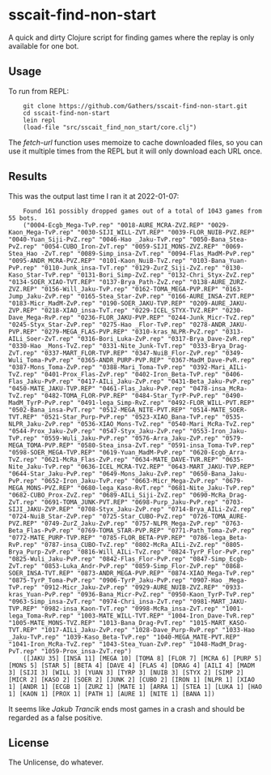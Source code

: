 # sscait-find-non-start

A quick and dirty Clojure script for finding games where the replay is only available for one bot.

## Usage

To run from REPL:

        git clone https://github.com/Gathers/sscait-find-non-start.git
        cd sscait-find-non-start
        lein repl
        (load-file "src/sscait_find_non_start/core.clj")

The *fetch-url* function uses memoize to cache downloaded files, so you can use it multiple times from the REPL but it will only download each URL once.

## Results

This was the output last time I ran it at 2022-01-07:

        Found 161 possibly dropped games out of a total of 1043 games from 55 bots.
        ("0004-Ecgb_Mega-TvP.rep" "0018-AURE_MCRA-ZVZ.REP" "0029-Kaon_Mega-TvP.rep" "0030-SIJI_WILL-ZVT.REP" "0039-FLOR_NUIB-PVZ.REP" "0040-Yuan_Siji-PvZ.rep" "0046-Hao _Jaku-TvP.rep" "0050-Bana_Stea-PvZ.rep" "0054-CUBO_Iron-ZvT.rep" "0059-SIJI_MONS-ZVZ.REP" "0069-Stea_Hao -ZvT.rep" "0089-Simp_insa-ZvT.rep" "0094-Flas_MadM-PvP.rep" "0095-ANDR_MCRA-PVZ.REP" "0101-Kaon_NuiB-TvZ.rep" "0103-Bana_Yuan-PvP.rep" "0110-Junk_insa-TvT.rep" "0129-ZurZ_Siji-ZvZ.rep" "0130-Kaso_Star-TvP.rep" "0131-Bori_Simp-ZvZ.rep" "0132-Chri_Styx-ZvZ.rep" "0134-SOER_XIAO-TVT.REP" "0137-Brya_Path-ZvZ.rep" "0138-AURE_ZURZ-ZVZ.REP" "0156-Will_Jaku-TvP.rep" "0162-TOMA_MEGA-PVP.REP" "0163-Jump_Jaku-ZvP.rep" "0165-Stea_Star-ZvP.rep" "0166-AURE_INSA-ZVT.REP" "0183-Micr_MadM-ZvP.rep" "0190-SOER_JAKU-TVP.REP" "0209-AURE_JAKU-ZVP.REP" "0218-XIAO_insa-TvT.rep" "0229-ICEL_STYX-TVZ.REP" "0230-Dave_Mega-RvP.rep" "0236-FLOR_JAKU-PVP.REP" "0244-Junk_Micr-TvZ.rep" "0245-Styx_Star-ZvP.rep" "0275-Hao _Flor-TvP.rep" "0278-ANDR_JAKU-PVP.REP" "0279-MEGA_FLAS-PVP.REP" "0310-kras_NLPR-PvZ.rep" "0313-AILi_Soer-ZvT.rep" "0316-Bori_Luka-ZvP.rep" "0317-Brya_Dave-ZvR.rep" "0330-Hao _Mons-TvZ.rep" "0331-Nite_Junk-TvT.rep" "0333-Brya_Drag-ZvT.rep" "0337-MART_FLOR-TVP.REP" "0347-NuiB_Flor-ZvP.rep" "0349-Wuli_Toma-PvP.rep" "0365-ANDR_PURP-PVP.REP" "0367-MadM_Dave-PvR.rep" "0387-Mons_Toma-ZvP.rep" "0388-Mari_Toma-TvP.rep" "0392-Mari_AILi-TvZ.rep" "0401-Prox_Flas-ZvP.rep" "0402-Iron_Beta-TvP.rep" "0406-Flas_Jaku-PvP.rep" "0417-AILi_Jaku-ZvP.rep" "0431-Beta_Jaku-PvP.rep" "0450-MATE_JAKU-TVP.REP" "0461-Flas_Jaku-PvP.rep" "0478-insa_McRa-TvZ.rep" "0482-TOMA_FLOR-PVP.REP" "0484-Star_TyrP-PvP.rep" "0490-MadM_TyrP-PvP.rep" "0491-lega_Simp-RvZ.rep" "0492-FLOR_WILL-PVT.REP" "0502-Bana_insa-PvT.rep" "0512-MEGA_NITE-PVT.REP" "0514-MATE_SOER-TVT.REP" "0521-Star_Purp-PvP.rep" "0523-XIAO_Bana-TvP.rep" "0535-NLPR_Jaku-ZvP.rep" "0536-XIAO_Mons-TvZ.rep" "0540-Mari_McRa-TvZ.rep" "0544-Prox_Jaku-ZvP.rep" "0547-Styx_Jaku-ZvP.rep" "0553-Iron_Jaku-TvP.rep" "0559-Wuli_Jaku-PvP.rep" "0576-Arra_Jaku-ZvP.rep" "0579-MEGA_TOMA-PVP.REP" "0580-Stea_insa-ZvT.rep" "0591-insa_Toma-TvP.rep" "0598-SOER_MEGA-TVP.REP" "0619-Yuan_MadM-PvP.rep" "0620-Ecgb_Arra-TvZ.rep" "0621-McRa_Flas-ZvP.rep" "0634-MATE_DAVE-TVR.REP" "0635-Nite_Jaku-TvP.rep" "0636-ICEL_MCRA-TVZ.REP" "0643-MART_JAKU-TVP.REP" "0644-Star_Jaku-PvP.rep" "0649-Mons_Jaku-ZvP.rep" "0650-Bana_Jaku-PvP.rep" "0652-Iron_Jaku-TvP.rep" "0663-Micr_Mega-ZvP.rep" "0679-MEGA_MONS-PVZ.REP" "0680-lega_Kaso-RvT.rep" "0681-Nite_Jaku-TvP.rep" "0682-CUBO_Prox-ZvZ.rep" "0689-AILi_Siji-ZvZ.rep" "0690-McRa_Drag-ZvT.rep" "0691-TOMA_JUNK-PVT.REP" "0698-Purp_Jaku-PvP.rep" "0703-SIJI_JAKU-ZVP.REP" "0708-Styx_Jaku-ZvP.rep" "0714-Brya_AILi-ZvZ.rep" "0724-NuiB_Star-ZvP.rep" "0725-Star_CUBO-PvZ.rep" "0726-TOMA_AURE-PVZ.REP" "0749-ZurZ_Jaku-ZvP.rep" "0757-NLPR_Mega-ZvP.rep" "0763-Beta_Flas-PvP.rep" "0769-TOMA_STAR-PVP.REP" "0771-Path_Toma-ZvP.rep" "0772-MATE_PURP-TVP.REP" "0785-FLOR_BETA-PVP.REP" "0786-lega_Beta-RvP.rep" "0787-insa_CUBO-TvZ.rep" "0802-McRa_AILi-ZvZ.rep" "0805-Brya_Purp-ZvP.rep" "0816-Will_AILi-TvZ.rep" "0824-TyrP_Flor-PvP.rep" "0825-Wuli_Jaku-PvP.rep" "0842-Flas_Flor-PvP.rep" "0847-Simp_Ecgb-ZvT.rep" "0853-Luka_Andr-PvP.rep" "0859-Simp_Flor-ZvP.rep" "0868-SOER_INSA-TVT.REP" "0873-ANDR_MEGA-PVP.REP" "0874-XIAO_Mega-TvP.rep" "0875-TyrP_Toma-PvP.rep" "0906-TyrP_Jaku-PvP.rep" "0907-Hao _Mega-TvP.rep" "0912-Micr_Jaku-ZvP.rep" "0929-AURE_NUIB-ZVZ.REP" "0933-kras_Yuan-PvP.rep" "0936-Bana_Micr-PvZ.rep" "0950-Kaon_TyrP-TvP.rep" "0963-Simp_insa-ZvT.rep" "0974-Chri_insa-ZvT.rep" "0981-MART_JAKU-TVP.REP" "0982-insa_Kaon-TvT.rep" "0998-McRa_insa-ZvT.rep" "1001-lega_Toma-RvP.rep" "1003-MATE_WILL-TVT.REP" "1004-Iron_Dave-TvR.rep" "1005-MATE_MONS-TVZ.REP" "1013-Bana_Drag-PvT.rep" "1015-MART_KASO-TVT.REP" "1017-AILi_Jaku-ZvP.rep" "1028-Dave_Purp-RvP.rep" "1033-Hao _Jaku-TvP.rep" "1039-Kaso_Beta-TvP.rep" "1040-MEGA_MATE-PVT.REP" "1041-Iron_McRa-TvZ.rep" "1043-Stea_Yuan-ZvP.rep" "1048-MadM_Drag-PvT.rep" "1059-Prox_insa-ZvT.rep")
        ([JAKU 35] [INSA 11] [MEGA 10] [TOMA 8] [FLOR 7] [MCRA 6] [PURP 5] [MONS 5] [STAR 5] [BETA 4] [DAVE 4] [FLAS 4] [DRAG 4] [AILI 4] [MADM 3] [SIJI 3] [WILL 3] [YUAN 3] [TYRP 3] [NUIB 3] [STYX 2] [SIMP 2] [MICR 2] [KASO 2] [SOER 2] [JUNK 2] [CUBO 2] [IRON 1] [NLPR 1] [XIAO 1] [ANDR 1] [ECGB 1] [ZURZ 1] [MATE 1] [ARRA 1] [STEA 1] [LUKA 1] [HAO  1] [KAON 1] [PROX 1] [PATH 1] [AURE 1] [NITE 1] [BANA 1])

It seems like *Jakub Trancik* ends most games in a crash and should be regarded as a false positive.

## License

The Unlicense, do whatever.
